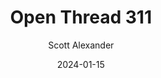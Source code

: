 ---
layout: podcast
title: "Open Thread 311"
author: Scott Alexander
description: https://www.astralcodexten.com/p/open-thread-311
date: 2024-01-15
length: 398979
duration: 100
guid: open-thread-311
---